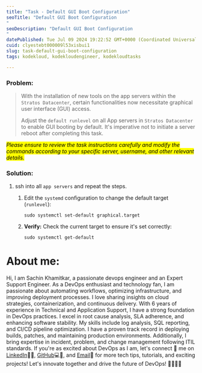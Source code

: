 ```yaml
---
title: "Task - Default GUI Boot Configuration"
seoTitle: "Default GUI Boot Configuration
"
seoDescription: "Default GUI Boot Configuration
"
datePublished: Tue Jul 09 2024 19:22:52 GMT+0000 (Coordinated Universal Time)
cuid: clyestebt000009l53xisbui1
slug: task-default-gui-boot-configuration
tags: kodekloud, kodekloudengineer, kodekloudtasks

---
```


### Problem:

> With the installation of new tools on the app servers within the `Stratos Datacenter`, certain functionalities now necessitate graphical user interface (GUI) access.  
> 
>   
> 
> Adjust the `default runlevel` on all App servers in `Stratos Datacenter` to enable GUI booting by default. It's imperative not to initiate a server reboot after completing this task.

*<mark>Please ensure to review the task instructions carefully and modify the commands according to your specific server, username, and other relevant details.</mark>*

### Solution:

1. ssh into all `app servers` and repeat the steps.
    
    1. Edit the `systemd` configuration to change the default target (`runlevel`):
        
        ```plaintext
        sudo systemctl set-default graphical.target
        ```
        
    2. **Verify:** Check the current target to ensure it's set correctly:
        
        ```plaintext
        sudo systemctl get-default
        ```
        

# About me:

Hi, I am Sachin Khamitkar, a passionate devops engineer and an Expert Support Engineer. As a DevOps enthusiast and technology fan, I am passionate about automating workflows, optimizing infrastructure, and improving deployment processes. I love sharing insights on cloud strategies, containerization, and continuous delivery. With 6 years of experience in Technical and Application Support, I have a strong foundation in DevOps practices. I excel in root cause analysis, SLA adherence, and enhancing software stability. My skills include log analysis, SQL reporting, and CI/CD pipeline optimization. I have a proven track record in deploying builds, patches, and maintaining production environments. Additionally, I bring expertise in incident, problem, and change management following ITIL standards. If you're as excited about DevOps as I am, let's connect 🌟 me on [LinkedIn](https://www.linkedin.com/in/sachin-khamitkar)🔗💼, [GitHub](https://github.com/sachin-2-github)💻🔗, and [Email](mailto:sachin.bmp@gmail.com)📧 for more tech tips, tutorials, and exciting projects! Let's innovate together and drive the future of DevOps! 🚀👩‍💻💡